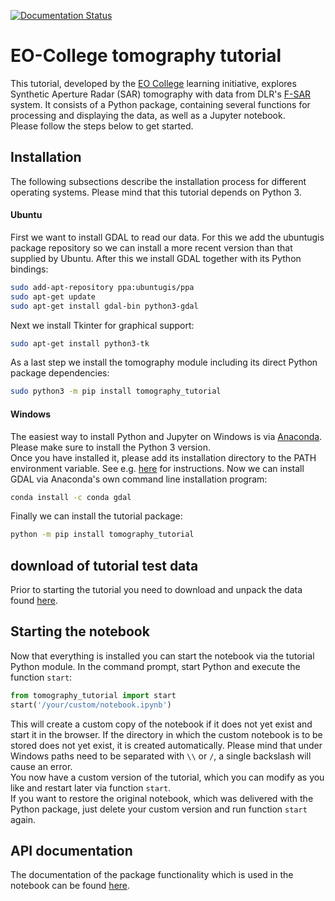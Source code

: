 [![Documentation Status](https://readthedocs.org/projects/eocollege-tomography/badge/?version=latest)](http://eocollege-tomography.readthedocs.io/en/latest/?badge=latest)
 
# EO-College tomography tutorial

This tutorial, developed by the [EO College](https://eo-college.org/landingpage/) learning initiative,
 explores Synthetic Aperture Radar (SAR) tomography 
with data from DLR's [F-SAR](https://www.dlr.de/hr/en/desktopdefault.aspx/tabid-2326/3776_read-5691) system.
It consists of a Python package, containing several functions for processing and displaying the data,
as well as a Jupyter notebook.  
Please follow the steps below to get started.

## Installation

The following subsections describe the installation process for different operating systems.
Please mind that this tutorial depends on Python 3.

#### Ubuntu

First we want to install GDAL to read our data. For this we add the ubuntugis package 
repository so we can install a more recent version than that supplied by Ubuntu.
After this we install GDAL together with its Python bindings:
```sh
sudo add-apt-repository ppa:ubuntugis/ppa
sudo apt-get update
sudo apt-get install gdal-bin python3-gdal
```

Next we install Tkinter for graphical support:
```sh
sudo apt-get install python3-tk
```

As a last step we install the tomography module including its direct Python package 
dependencies:

```sh
sudo python3 -m pip install tomography_tutorial
```

#### Windows

The easiest way to install Python and Jupyter on Windows is via 
[Anaconda](https://conda.io/docs/user-guide/install/windows.html). 
Please make sure to install the Python 3 version.  
Once you have installed it, please add its installation directory to the PATH environment variable. 
See e.g. [here](https://www.computerhope.com/issues/ch000549.htm) for instructions.
Now we can install GDAL via Anaconda's own command line installation program:
```sh
conda install -c conda gdal
```

Finally we can install the tutorial package:
```sh
python -m pip install tomography_tutorial
```

## download of tutorial test data
Prior to starting the tutorial you need to download and unpack the data found 
[here](https://eo-college.org/Data/Tomography/tomography_data.zip).

## Starting the notebook

Now that everything is installed you can start the notebook via the tutorial Python module.
In the command prompt, start Python and execute the function `start`:
```Python
from tomography_tutorial import start
start('/your/custom/notebook.ipynb')
```
This will create a custom copy of the notebook if it does not yet exist and start it in the browser.
If the directory in which the custom notebook is to be stored does not yet exist, it is created 
automatically. Please mind that under Windows paths need to be separated with `\\` or `/`, 
a single backslash will cause an error.  
You now have a custom version of the tutorial, 
which you can modify as you like and restart later via function `start`.  
If you want to restore the original notebook, which was delivered with the Python package, just delete 
your custom version and run function `start` again.  

## API documentation

The documentation of the package functionality which is used in the notebook can be found 
[here](https://eocollege-tomography.readthedocs.io/en/latest/index.html).
